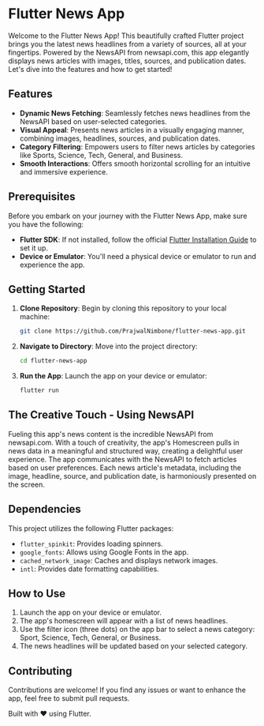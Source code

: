 # Flutter News App 

Welcome to the Flutter News App! This beautifully crafted Flutter project brings you the latest news headlines from a variety of sources, all at your fingertips. Powered by the NewsAPI from newsapi.com, this app elegantly displays news articles with images, titles, sources, and publication dates. Let's dive into the features and how to get started!

## Features

- **Dynamic News Fetching**: Seamlessly fetches news headlines from the NewsAPI based on user-selected categories.
- **Visual Appeal**: Presents news articles in a visually engaging manner, combining images, headlines, sources, and publication dates.
- **Category Filtering**: Empowers users to filter news articles by categories like Sports, Science, Tech, General, and Business.
- **Smooth Interactions**: Offers smooth horizontal scrolling for an intuitive and immersive experience.

## Prerequisites

Before you embark on your journey with the Flutter News App, make sure you have the following:

- **Flutter SDK**: If not installed, follow the official [Flutter Installation Guide](https://flutter.dev/docs/get-started/install) to set it up.
- **Device or Emulator**: You'll need a physical device or emulator to run and experience the app.

## Getting Started

1. **Clone Repository**: Begin by cloning this repository to your local machine:

   ```bash
   git clone https://github.com/PrajwalNimbone/flutter-news-app.git
   ```

2. **Navigate to Directory**: Move into the project directory:

   ```bash
   cd flutter-news-app
   ```

3. **Run the App**: Launch the app on your device or emulator:

   ```bash
   flutter run
   ```

## The Creative Touch - Using NewsAPI

Fueling this app's news content is the incredible NewsAPI from newsapi.com. With a touch of creativity, the app's Homescreen pulls in news data in a meaningful and structured way, creating a delightful user experience. The app communicates with the NewsAPI to fetch articles based on user preferences. Each news article's metadata, including the image, headline, source, and publication date, is harmoniously presented on the screen.

## Dependencies

This project utilizes the following Flutter packages:

- `flutter_spinkit`: Provides loading spinners.
- `google_fonts`: Allows using Google Fonts in the app.
- `cached_network_image`: Caches and displays network images.
- `intl`: Provides date formatting capabilities.

## How to Use

1. Launch the app on your device or emulator.
2. The app's homescreen will appear with a list of news headlines.
3. Use the filter icon (three dots) on the app bar to select a news category: Sport, Science, Tech, General, or Business.
4. The news headlines will be updated based on your selected category.

## Contributing

Contributions are welcome! If you find any issues or want to enhance the app, feel free to submit pull requests.

Built with ❤️ using Flutter.

